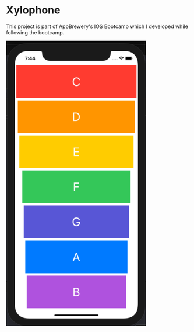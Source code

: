 # Xylophone
This project is part of AppBrewery's IOS Bootcamp which I developed while following the bootcamp.

![Project Screenshot](https://github.com/aimanmuzaffar95/Xylophone/blob/master/Screenshot_2021-01-27_at_7.44.46_PM.png)


